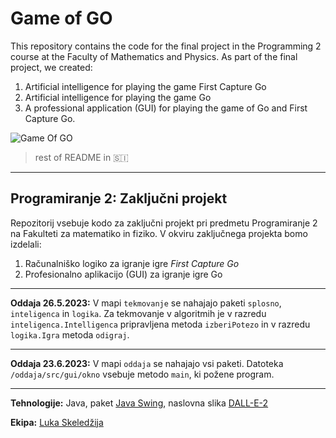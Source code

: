 # Game of GO

This repository contains the code for the final project in the Programming 2 course at the Faculty of Mathematics and Physics. As part of the final project, we created:

1. Artificial intelligence for playing the game First Capture Go
2. Artificial intelligence for playing the game Go
3. A professional application (GUI) for playing the game of Go and First Capture Go.

![Game Of GO](https://raw.githubusercontent.com/lukaske/programiranje2-projekt/main/readme/screen.png)

  > rest of README in 🇸🇮

---
## Programiranje 2: Zaključni projekt

Repozitorij vsebuje kodo za zaključni projekt pri predmetu Programiranje 2 na Fakulteti za matematiko in fiziko. V okviru zaključnega projekta bomo izdelali: 

1. Računalniško logiko za igranje igre *First Capture Go*
2. Profesionalno aplikacijo (GUI) za igranje igre Go

---

**Oddaja 26.5.2023:** V mapi `tekmovanje` se nahajajo paketi `splosno`, `inteligenca` in `logika`. Za tekmovanje v algoritmih je v razredu `inteligenca.Intelligenca` pripravljena metoda `izberiPotezo` in v razredu `logika.Igra` metoda `odigraj`.

---

**Oddaja 23.6.2023:** V mapi `oddaja` se nahajajo vsi paketi. Datoteka `/oddaja/src/gui/okno` vsebuje metodo `main`, ki požene program.


---


**Tehnologije:** Java, paket [Java Swing](https://docs.oracle.com/javase/tutorial/uiswing/start/index.html), naslovna slika [DALL-E-2](https://openai.com/dall-e-2)

**Ekipa:** [Luka Skeledžija](https://github.com/lukaske)
